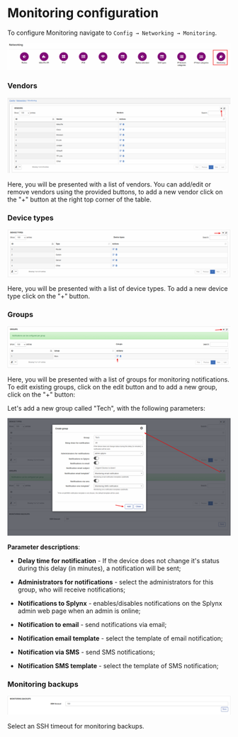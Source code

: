 Monitoring configuration
=================

To configure Monitoring navigate to `Config → Networking → Monitoring`.

![icon](icon.png)

### Vendors
![vedors](vendors.png)

Here, you will be presented with a list of vendors. You can add/edit or remove vendors using the provided buttons, to add a new vendor click on the "+" button at the right top corner of the table.

### Device types
![devices](device_types.png)

Here, you will be presented with a list of device types. To add a new device type click on the "+" button.

### Groups
![groups](groups.png)

Here, you will be presented with a list of groups for monitoring notifications. To edit existing groups, click on the edit button and to add a new group, click on the "+" button:

Let's add a new group called "Tech", with the following parameters:

![add_group](add_group.png)

**Parameter descriptions**:

* **Delay time for notification** - If the device does not change it's status during this delay (in minutes), a notification will be sent;

* **Administrators for notifications** - select the administrators for this group, who will receive notifications;

* **Notifications to Splynx** - enables/disables notifications on the Splynx admin web page when an admin is online;

* **Notification to email** - send notifications via email;

* **Notification email template** - select the template of email notification;

* **Notification via SMS** - send SMS notifications;

* **Notification SMS template** - select the template of SMS notification;

### Monitoring backups
![backups](monitoring_backups.png)

Select an SSH timeout for monitoring backups.
